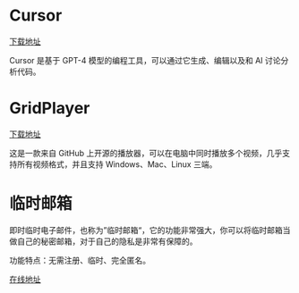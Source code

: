 
# Cursor

[下载地址](https://www.cursor.so/)

Cursor 是基于 GPT-4 模型的编程工具，可以通过它生成、编辑以及和 AI 讨论分析代码。

# GridPlayer

[下载地址](https://github.com/vzhd1701/gridplayer)

这是一款来自 GitHub 上开源的播放器，可以在电脑中同时播放多个视频，几乎支持所有视频格式，并且支持 Windows、Mac、Linux 三端。


# 临时邮箱

即时临时电子邮件，也称为”临时邮箱“，它的功能非常强大，你可以将临时邮箱当做自己的秘密邮箱，对于自己的隐私是非常有保障的。

功能特点：无需注册、临时、完全匿名。

[在线地址](https://temp-mail.org/zh/)